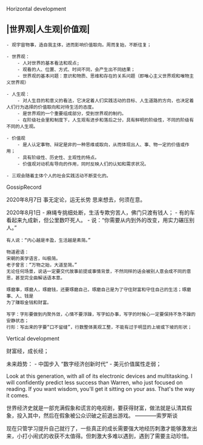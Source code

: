 Horizontal development

## |世界观|人生观|价值观|
    - 观宇宙物事，造自我主体，进而影响价值取向。周而复始，不断往复；

    - 世界观：
        - 人对世界的基本看法和观点;
        - 观看的人、位置、方式、时间不同，会产生出不同结果；
        - 世界观的基本问题：意识和物质、思维和存在的关系问题（即唯心主义世界观和唯物主义世界观）
        
    - 人生观：
        - 对人生目的和意义的看法，它决定着人们实践活动的目标、人生道路的方向，也决定着人们行为选择的价值取向和对待生活的态度。
        - 是世界观的一个重要组成部分，受到世界观的制约。
        - 在阶级社会里和制度下，人生观有进步和落后之分，具有鲜明的阶级性，不同的阶级有不同的人生观。

    - 价值观
        - 是人认定事物、辩定是非的一种思维或取向，从而体现出人、事、物一定的价值或作用；
        - 具有阶级性、历史性、主观性的特点。
        - 价值观对动机有导向的作用，同时反映人们的认知和需求状况。

    - 三观会随着主体个人的社会实践活动不断变化的。




GossipRecord

2020年8月7日
	事无定论，运无长势
	思来想去，何须在意。

2020年8月1日
	- 麻绳专挑细处断，生活专欺穷苦人，佛门只渡有钱人；
	- 有的车看起来九成新，但公里数吓死人。
	- 说：“你需要从内到外的改变，用实力碾压别人。”
	

	有人说：“内心越是丰盈，生活越是素简。”
	
	物道君语：
	宋朝的美学语言，叫极简。
	老子曾言：“万物之始，大道至简。”
	无论任何场景，说话一定要交代故事前提或事情背景，不然同样的话会被别人意会成不同的意思，甚至完全曲解话语本意。
	
	琢磨事，琢磨人，琢磨钱，还要琢磨自己，琢磨自己是为了守住财富和守住自己的生活；琢磨事、人、钱是
	为了赚取金钱和财富。
	
	写字：字形要做到内聚外敛，心情不要浮躁，写字如办事，写字的时候心一定要保持不急不躁的安静状态；
	行形：写出来的字要“口不留缝”，行数整体美观工整，不能有过于明显的上坡或下坡的形状；

Vertical development

财富经，成长经；

未来趋势：
    - 中国步入 “数字经济创新时代”
    - 美元价值属性走弱；

Look at this generation, with all of its electronic devices and multitasking. I will confidently predict less success 
than Warren, who just focused on reading. If you want wisdom, you'll get it sitting on your ass. That's the way it comes.

世界经济史就是一部充满假象和谎言的电视剧，要获得财富，做法就是认清其假象，投入其中，然后在假象被公众识破之前退出游戏。      ————索罗斯谈 

现在只管学习提升自己就行了，一些真正的成长需要强大地经历刺激才能够激发出来，小打小闹式的收获不太值得。但刺激大多难以遇到，遇到了需要主动珍惜。

	